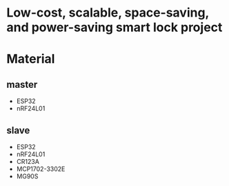 # Low-cost, scalable, space-saving, and power-saving smart lock project
# Material
## master
- ESP32
- nRF24L01
## slave
- ESP32
- nRF24L01
- CR123A
- MCP1702-3302E
- MG90S
